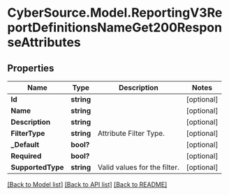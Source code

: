 # CyberSource.Model.ReportingV3ReportDefinitionsNameGet200ResponseAttributes
## Properties

Name | Type | Description | Notes
------------ | ------------- | ------------- | -------------
**Id** | **string** |  | [optional] 
**Name** | **string** |  | [optional] 
**Description** | **string** |  | [optional] 
**FilterType** | **string** | Attribute Filter Type. | [optional] 
**_Default** | **bool?** |  | [optional] 
**Required** | **bool?** |  | [optional] 
**SupportedType** | **string** | Valid values for the filter. | [optional] 

[[Back to Model list]](../README.md#documentation-for-models) [[Back to API list]](../README.md#documentation-for-api-endpoints) [[Back to README]](../README.md)

